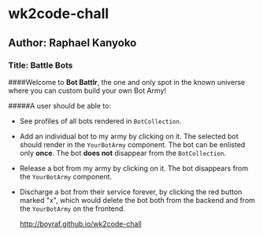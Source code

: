 # wk2code-chall

## Author: Raphael Kanyoko

### Title: Battle Bots

####Welcome to **Bot Battlr**, the one and only spot in the known universe where you
can custom build your own Bot Army!

#####A user should be able to:

- See profiles of all bots rendered in `BotCollection`.
- Add an individual bot to my army by clicking on it. The selected bot should
  render in the `YourBotArmy` component. The bot can be enlisted only **once**.
  The bot **does not** disappear from the `BotCollection`.
- Release a bot from my army by clicking on it. The bot disappears from the
  `YourBotArmy` component.
- Discharge a bot from their service forever, by clicking the red button marked
  "x", which would delete the bot both from the backend and from the
  `YourBotArmy` on the frontend.

  http://boyraf.github.io/wk2code-chall